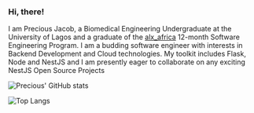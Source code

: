 ### Hi, there!

I am Precious Jacob, a Biomedical Engineering Undergraduate at the University of Lagos and a graduate of the [alx_africa](alxafrica.com) 12-month Software Engineering Program. I am a budding software engineer with interests in Backend Development and Cloud technologies. My toolkit includes Flask, Node and NestJS and I am presently eager to collaborate on any exciting NestJS Open Source Projects


![Precious' GitHub stats](https://github-readme-stats.vercel.app/api?username=PreciousJac0b&theme=radical)

![Top Langs](https://github-readme-stats.vercel.app/api/top-langs/?username=PreciousJac0b&theme=gruvbox)
